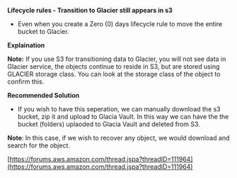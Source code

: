**Lifecycle rules - Transition to Glacier still appears in s3**

- Even when you create a Zero (0) days lifecycle rule to move the entire bucket to Glacier.

**Explaination**

**Note:** If you use S3 for transitioning data to Glacier, you will not see data in Glacier service, the objects continue to reside in S3, but are stored using GLACIER storage class. You can look at the storage class of the object to confirm this.


**Recommended Solution**

- If you wish to have this seperation, we can manually download the s3 bucket, zip it and upload to Glacia Vault.
In this way we can have the the bucket (folders) uplaoded to Glacia Vault and deleted from S3.

**Note**: In this case, if we wish to recover any object, we would download and search for the object. 

[https://forums.aws.amazon.com/thread.jspa?threadID=111964](https://forums.aws.amazon.com/thread.jspa?threadID=111964) 